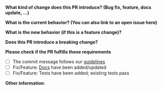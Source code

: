 <!-- General PR submission guidelines https://github.com/angular/angular.js/CONTRIBUTING.md#submit-pr -->
**What kind of change does this PR introduce? (Bug fix, feature, docs update, ...)**



**What is the current behavior? (You can also link to an open issue here)**



**What is the new behavior (if this is a feature change)?**



**Does this PR introduce a breaking change?**



**Please check if the PR fulfills these requirements**
- [ ] The commit message follows our [guidelines](https://github.com/angular/angular.js/blob/master/DEVELOPERS.md#commits)
- [ ] Fix/Feature: [Docs](https://github.com/angular/angular.js/blob/master/DEVELOPERS.md#documentation) have been added/updated
- [ ] Fix/Feature: Tests have been added; existing tests pass

**Other information**:

